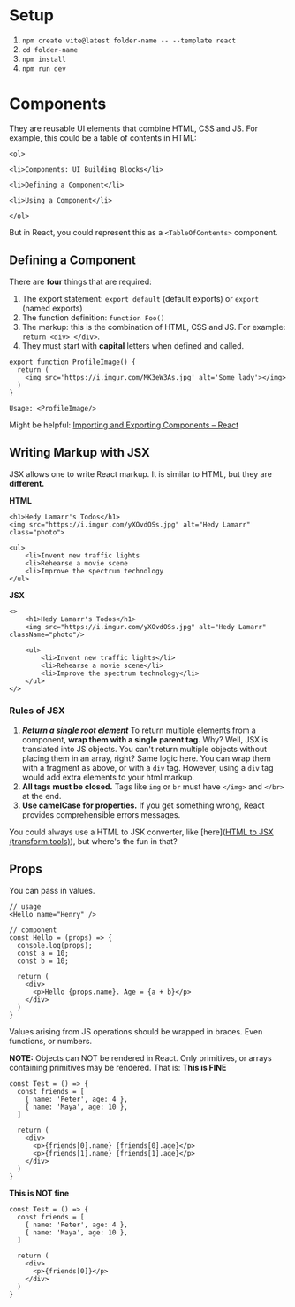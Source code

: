 # Setup
1. `npm create vite@latest folder-name -- --template react`
2. `cd folder-name`
3. `npm install`
4. `npm run dev`
# Components
They are reusable UI elements that combine HTML, CSS and JS. For example, this could be a table of contents in HTML:

```
<ol>  

<li>Components: UI Building Blocks</li>  

<li>Defining a Component</li>  

<li>Using a Component</li>  

</ol>
```

But in React, you could represent this as a `<TableOfContents>` component.

## Defining a Component
There are **four** things that are required:
1. The export statement: `export default` (default exports) or `export` (named exports)
2. The function definition: `function Foo()`
3. The markup: this is the combination of HTML, CSS and JS. For example: `return <div> </div>`.
4. They must start with **capital** letters when defined and called.

```
export function ProfileImage() {
  return (
    <img src='https://i.imgur.com/MK3eW3As.jpg' alt='Some lady'></img>
  )
}

Usage: <ProfileImage/>
```

Might be helpful: [Importing and Exporting Components – React](https://react.dev/learn/importing-and-exporting-components)

## Writing Markup with JSX
JSX allows one to write React markup. It is similar to HTML, but they are **different.**

**HTML**
```
<h1>Hedy Lamarr's Todos</h1>  
<img src="https://i.imgur.com/yXOvdOSs.jpg" alt="Hedy Lamarr" class="photo">  

<ul>  
	<li>Invent new traffic lights  
	<li>Rehearse a movie scene  
	<li>Improve the spectrum technology  
</ul>
```

**JSX**
```
<>
	<h1>Hedy Lamarr's Todos</h1>
	<img src="https://i.imgur.com/yXOvdOSs.jpg" alt="Hedy Lamarr" className="photo"/>

	<ul>  
		<li>Invent new traffic lights</li>  
		<li>Rehearse a movie scene</li>
		<li>Improve the spectrum technology</li>
	</ul>
</>
```

### Rules of JSX
1. ***Return a single root element***
	To return multiple elements from a component, **wrap them with a single parent tag.** Why? Well, JSX is translated into JS objects. You can't return multiple objects without placing them in an array, right? Same logic here.
	You can wrap them with a fragment as above, or with a `div` tag. However, using a `div` tag would add extra elements to your html markup.
2. **All tags must be closed.**
	Tags like `img` or `br` must have `</img>` and `</br>` at the end.
3. **Use camelCase for properties.**
	If you get something wrong, React provides comprehensible errors messages.

You could always use a HTML to JSK converter, like [here]([HTML to JSX (transform.tools)](https://transform.tools/html-to-jsx)), but where's the fun in that?

## Props
You can pass in values.
```
// usage
<Hello name="Henry" />

// component
const Hello = (props) => {
  console.log(props);
  const a = 10;
  const b = 10;

  return (
    <div>
      <p>Hello {props.name}. Age = {a + b}</p>
    </div>
  )
}
```

Values arising from JS operations should be wrapped in braces. Even functions, or numbers.

**NOTE:**
Objects can NOT be rendered in React. Only primitives, or arrays containing primitives may be rendered. That is:
**This is FINE**
```
const Test = () => {
  const friends = [
    { name: 'Peter', age: 4 },
    { name: 'Maya', age: 10 },
  ]

  return (
    <div>
      <p>{friends[0].name} {friends[0].age}</p>
      <p>{friends[1].name} {friends[1].age}</p>
    </div>
  )
}
```

**This is NOT fine**
```
const Test = () => {
  const friends = [
    { name: 'Peter', age: 4 },
    { name: 'Maya', age: 10 },
  ]

  return (
    <div>
      <p>{friends[0]}</p>
    </div>
  )
}
```
